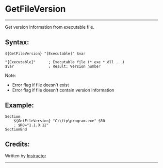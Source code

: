 # GetFileVersion

---

Get version information from executable file.

## Syntax:

	${GetFileVersion} "[Executable]" $var

	"[Executable]"      ; Executable file (*.exe *.dll ...)
	$var                ; Result: Version number

Note:

- Error flag if file doesn't exist 
- Error flag if file doesn't contain version information

## Example:

	Section
		${GetFileVersion} "C:\ftp\program.exe" $R0
		; $R0="1.1.0.12"
	SectionEnd

## Credits:

Written by [Instructor](1)

---

[1]: http://nsis.sourceforge.net/User:Instructor